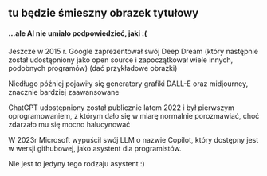 ## tu będzie śmieszny obrazek tytułowy

#### ...ale AI nie umiało podpowiedzieć, jaki :(
<!-- .element: class="fragment fade-in" -->


Jeszcze w 2015 r. Google zaprezentował swój Deep Dream (który następnie został udostępniony jako open source i zapoczątkował wiele innych, podobnych programów) (dać przykładowe obrazki)


Niedługo później pojawiły się generatory grafiki DALL-E oraz midjourney, znacznie bardziej zaawansowane


ChatGPT udostępniony został publicznie latem 2022 i był pierwszym oprogramowaniem, z którym dało się w miarę normalnie porozmawiać, choć zdarzało mu się mocno halucynować


W 2023r Microsoft wypuścił swój LLM o nazwie Copilot, który dostępny jest w wersji githubowej, jako asystent dla programistów.

Nie jest to jedyny tego rodzaju asystent :)
